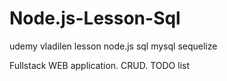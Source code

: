 # Node.js-Lesson-Sql
udemy vladilen lesson node.js sql mysql sequelize

Fullstack WEB application. CRUD. TODO list
